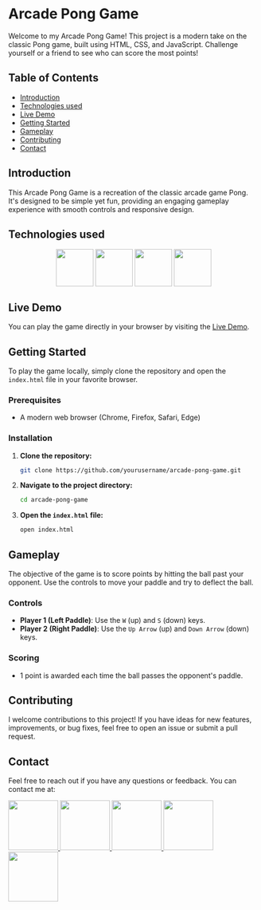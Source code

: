 
# Arcade Pong Game

Welcome to my Arcade Pong Game! This project is a modern take on the classic Pong game, built using HTML, CSS, and JavaScript. Challenge yourself or a friend to see who can score the most points!

## Table of Contents

- [Introduction](#introduction)
- [Technologies used](#technologies-used)
- [Live Demo](#live-demo)
- [Getting Started](#getting-started)
- [Gameplay](#gameplay)
- [Contributing](#contributing)
- [Contact](#contact)

## Introduction

This Arcade Pong Game is a recreation of the classic arcade game Pong. It's designed to be simple yet fun, providing an engaging gameplay experience with smooth controls and responsive design.

## Technologies used

<div align="center">
<img align="center" height="75" width="75" src="https://skillicons.dev/icons?i=html"/>
<img align="center" height="75" width="75" src="https://skillicons.dev/icons?i=css"/>
<img align="center" height="75" width="75" src="https://skillicons.dev/icons?i=js"/>
<img align="center" height="75" width="75" src="https://skillicons.dev/icons?i=vscode"/>
</div>

## Live Demo

You can play the game directly in your browser by visiting the [Live Demo](https://arcade-pong.netlify.app/).

## Getting Started

To play the game locally, simply clone the repository and open the `index.html` file in your favorite browser.

### Prerequisites

- A modern web browser (Chrome, Firefox, Safari, Edge)

### Installation

1. **Clone the repository:**

   ```sh
   git clone https://github.com/yourusername/arcade-pong-game.git
   ```

2. **Navigate to the project directory:**

   ```sh
   cd arcade-pong-game
   ```

3. **Open the `index.html` file:**

   ```sh
   open index.html
   ```

## Gameplay

The objective of the game is to score points by hitting the ball past your opponent. Use the controls to move your paddle and try to deflect the ball.

### Controls

- **Player 1 (Left Paddle)**: Use the `W` (up) and `S` (down) keys.
- **Player 2 (Right Paddle)**: Use the `Up Arrow` (up) and `Down Arrow` (down) keys.

### Scoring
- 1 point is awarded each time the ball passes the opponent's paddle.

## Contributing

I welcome contributions to this project! If you have ideas for new features, improvements, or bug fixes, feel free to open an issue or submit a pull request.


## Contact

Feel free to reach out if you have any questions or feedback. You can contact me at:

<div>
<a href="https://www.facebook.com/roshan.d.942145">
<img width="100" height="100" src="https://user-images.githubusercontent.com/74038190/235294010-ec412ef5-e3da-4efa-b1d4-0ab4d4638755.gif" target="_blank"/>
</a> 
<a href="https://discord.com/invite/M8he9HxQ">
<img width="100" height="100" src="https://user-images.githubusercontent.com/74038190/235294015-47144047-25ab-417c-af1b-6746820a20ff.gif" target="_blank"/>
</a> 
<a href="https://www.linkedin.com/in/d-d-roshan">
<img width="100" height="100" src="https://user-images.githubusercontent.com/74038190/235294012-0a55e343-37ad-4b0f-924f-c8431d9d2483.gif" target="_blank"/>
</a>  
<a href="https://www.instagram.com/d_roshan_official">
<img width="100" height="100" src="https://user-images.githubusercontent.com/74038190/235294013-a33e5c43-a01c-43f6-b44d-a406d8b4ab75.gif" target="_blank"/>
</a>  
<a href="https://github.com/D-D-Roshan/D-D-Roshan">
<img width="100" height="100" src="https://img.icons8.com/?size=100&id=akG4VRhAoSii&format=png&color=000000" target="_blank"/>
</a> 
</div>




